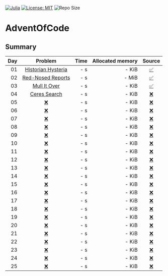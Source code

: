 [![Julia](https://img.shields.io/badge/owner-Dario-blue)](https://dario-schaffner.com/en)
[![License: MIT](https://img.shields.io/badge/License-MIT-yellow.svg)](https://opensource.org/licenses/MIT)
![Repo Size](https://img.shields.io/github/repo-size/dar1ooo/aoc-2024)

# AdventOfCode

## Summary

| Day |                          Problem                          | Time | Allocated memory |                                         Source                                          |
|----:|:---------------------------------------------------------:|-----:|-----------------:|:---------------------------------------------------------------------------------------:|
|  01 | [Historian Hysteria](https://adventofcode.com/2024/day/1) |  - s |            - KiB | [:white_check_mark:](https://github.com/dar1ooo/aoc-2024/tree/master/Aoc/Days/Day01.cs) |
|  02 | [Red-Nosed Reports](https://adventofcode.com/2024/day/2)  |  - s |            - MiB | [:white_check_mark:](https://github.com/dar1ooo/aoc-2024/tree/master/Aoc/Days/Day02.cs) |
|  03 |    [Mull It Over](https://adventofcode.com/2024/day/3)    |  - s |            - KiB | [:white_check_mark:](https://github.com/dar1ooo/aoc-2024/tree/master/Aoc/Days/Day03.cs) |
|  04 |    [Ceres Search](https://adventofcode.com/2024/day/4)    |  - s |            - KiB |        [:x:](https://github.com/dar1ooo/aoc-2024/tree/master/Aoc/Days/Day04.cs)         |
|  05 |        [:x:](https://adventofcode.com/2024/day/5)         |  - s |            - KiB |                       [:x:](https://github.com/dar1ooo/aoc-2024)                        |
|  06 |        [:x:](https://adventofcode.com/2024/day/6)         |  - s |            - KiB |                       [:x:](https://github.com/dar1ooo/aoc-2024)                        |
|  07 |        [:x:](https://adventofcode.com/2024/day/7)         |  - s |            - KiB |                       [:x:](https://github.com/dar1ooo/aoc-2024)                        |
|  08 |        [:x:](https://adventofcode.com/2024/day/8)         |  - s |            - KiB |                       [:x:](https://github.com/dar1ooo/aoc-2024)                        |
|  09 |        [:x:](https://adventofcode.com/2024/day/9)         |  - s |            - KiB |                       [:x:](https://github.com/dar1ooo/aoc-2024)                        |
|  10 |        [:x:](https://adventofcode.com/2024/day/10)        |  - s |            - KiB |                       [:x:](https://github.com/dar1ooo/aoc-2024)                        |
|  11 |        [:x:](https://adventofcode.com/2024/day/11)        |  - s |            - KiB |                       [:x:](https://github.com/dar1ooo/aoc-2024)                        |
|  12 |        [:x:](https://adventofcode.com/2024/day/12)        |  - s |            - KiB |                       [:x:](https://github.com/dar1ooo/aoc-2024)                        |
|  13 |        [:x:](https://adventofcode.com/2024/day/13)        |  - s |            - KiB |                       [:x:](https://github.com/dar1ooo/aoc-2024)                        |
|  14 |        [:x:](https://adventofcode.com/2024/day/14)        |  - s |            - KiB |                       [:x:](https://github.com/dar1ooo/aoc-2024)                        |
|  15 |        [:x:](https://adventofcode.com/2024/day/15)        |  - s |            - KiB |                       [:x:](https://github.com/dar1ooo/aoc-2024)                        |
|  16 |        [:x:](https://adventofcode.com/2024/day/16)        |  - s |            - KiB |                       [:x:](https://github.com/dar1ooo/aoc-2024)                        |
|  17 |        [:x:](https://adventofcode.com/2024/day/17)        |  - s |            - KiB |                       [:x:](https://github.com/dar1ooo/aoc-2024)                        |
|  18 |        [:x:](https://adventofcode.com/2024/day/18)        |  - s |            - KiB |                       [:x:](https://github.com/dar1ooo/aoc-2024)                        |
|  19 |        [:x:](https://adventofcode.com/2024/day/19)        |  - s |            - KiB |                       [:x:](https://github.com/dar1ooo/aoc-2024)                        |
|  20 |        [:x:](https://adventofcode.com/2024/day/20)        |  - s |            - KiB |                       [:x:](https://github.com/dar1ooo/aoc-2024)                        |
|  21 |        [:x:](https://adventofcode.com/2024/day/21)        |  - s |            - KiB |                       [:x:](https://github.com/dar1ooo/aoc-2024)                        |
|  22 |        [:x:](https://adventofcode.com/2024/day/22)        |  - s |            - KiB |                       [:x:](https://github.com/dar1ooo/aoc-2024)                        |
|  23 |        [:x:](https://adventofcode.com/2024/day/23)        |  - s |            - KiB |                       [:x:](https://github.com/dar1ooo/aoc-2024)                        |
|  24 |        [:x:](https://adventofcode.com/2024/day/24)        |  - s |            - KiB |                       [:x:](https://github.com/dar1ooo/aoc-2024)                        |
|  25 |        [:x:](https://adventofcode.com/2024/day/25)        |  - s |            - KiB |                       [:x:](https://github.com/dar1ooo/aoc-2024)                        |